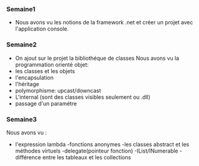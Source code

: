 ### Semaine1
- Nous avons vu les notions de la framework .net et créer un projet avec l'application console. 
### Semaine2
- On ajout sur le projet la bibliothéque de classes
Nous avons vu la programmation orienté objet: 
- les classes et les objets
- l'encapsulation
- l'héritage
- polymorphisme: upcast/downcast
- L'internal (sont des classes visibles seulement ou .dll)
- passage d'un paramétre
### Semaine3
Nous avons vu : 
- l'expression lambda
-fonctions anonymes
-les classes abstract et les méthodes virtuels
-delegate(pointeur fonction)
-IList/INumerable
-différence entre les tableaux et les collections


              
              



